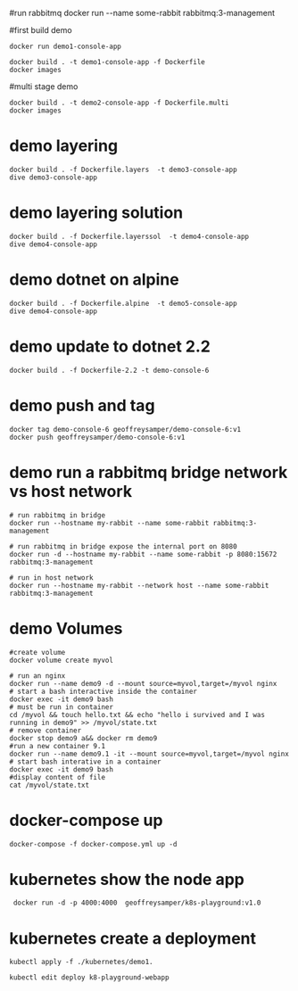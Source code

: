 

#run rabbitmq
docker run --name some-rabbit  rabbitmq:3-management


#first build demo
```
docker run demo1-console-app

docker build . -t demo1-console-app -f Dockerfile
docker images
```

#multi stage demo
```
docker build . -t demo2-console-app -f Dockerfile.multi
docker images
```


# demo layering 
```
docker build . -f Dockerfile.layers  -t demo3-console-app
dive demo3-console-app
```

# demo layering solution
```
docker build . -f Dockerfile.layerssol  -t demo4-console-app
dive demo4-console-app
```

# demo dotnet on alpine
```
docker build . -f Dockerfile.alpine  -t demo5-console-app
dive demo4-console-app
```

# demo update to dotnet 2.2
```
docker build . -f Dockerfile-2.2 -t demo-console-6
```


# demo push and tag
```
docker tag demo-console-6 geoffreysamper/demo-console-6:v1
docker push geoffreysamper/demo-console-6:v1

``` 

# demo run a rabbitmq bridge network vs host network
```
# run rabbitmq in bridge
docker run --hostname my-rabbit --name some-rabbit rabbitmq:3-management

# run rabbitmq in bridge expose the internal port on 8080
docker run -d --hostname my-rabbit --name some-rabbit -p 8080:15672 rabbitmq:3-management

# run in host network
docker run --hostname my-rabbit --network host --name some-rabbit  rabbitmq:3-management 
```

# demo Volumes
```
#create volume
docker volume create myvol

# run an nginx
docker run --name demo9 -d --mount source=myvol,target=/myvol nginx
# start a bash interactive inside the container
docker exec -it demo9 bash
# must be run in container
cd /myvol && touch hello.txt && echo "hello i survived and I was running in demo9" >> /myvol/state.txt
# remove container
docker stop demo9 a&& docker rm demo9
#run a new container 9.1
docker run --name demo9.1 -it --mount source=myvol,target=/myvol nginx
# start bash interative in a container
docker exec -it demo9 bash
#display content of file
cat /myvol/state.txt

```
# docker-compose up
```
docker-compose -f docker-compose.yml up -d
```

# kubernetes show the node app 
```
 docker run -d -p 4000:4000  geoffreysamper/k8s-playground:v1.0
```

# kubernetes create a deployment 
```
kubectl apply -f ./kubernetes/demo1.

kubectl edit deploy k8-playground-webapp

```